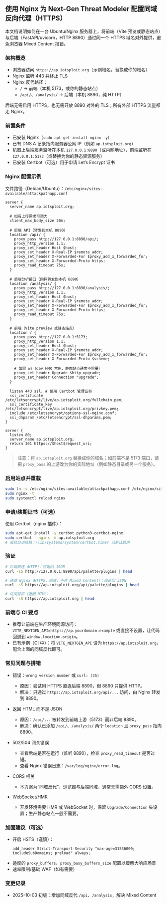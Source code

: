 ## 使用 Nginx 为 Next-Gen Threat Modeler 配置同域反向代理（HTTPS）

本文档说明如何在一台 Ubuntu/Nginx 服务器上，将前端（Vite 预览或静态站点）与后端（FastAPI/uvicorn，HTTP 8890）通过同一个 HTTPS 域名对外提供，避免浏览器 Mixed Content 报错。

### 架构概览
- 浏览器访问 `https://ap.iotsploit.org`（示例域名，替换成你的域名）
- Nginx 监听 443 并终止 TLS
- Nginx 反代路径：
  - `/` → 前端（本机 5173，或你的静态站点）
  - `/api/`、`/analysis/` → 后端（本机 8890，纯 HTTP）

后端无需启用 HTTPS，也无需开放 8890 对外的 TLS；所有外部 HTTPS 流量都走 Nginx。

### 前置条件
- 已安装 Nginx（`sudo apt-get install nginx -y`）
- 已有 DNS A 记录指向服务器公网 IP（例如 `ap.iotsploit.org`）
- 机器上后端服务监听在本机 `127.0.0.1:8890`（或内网地址），前端监听在 `127.0.0.1:5173`（或替换为你的静态资源服务）
- 已安装 Certbot（可选）用于申请 Let’s Encrypt 证书

### Nginx 配置示例
文件路径（Debian/Ubuntu）：`/etc/nginx/sites-available/attackpathapp.conf`

```nginx
server {
  server_name ap.iotsploit.org;

  # 如有上传需求可调大
  client_max_body_size 20m;

  # 后端 API（转发到本机 8890）
  location /api/ {
    proxy_pass http://127.0.0.1:8890/api/;
    proxy_http_version 1.1;
    proxy_set_header Host $host;
    proxy_set_header X-Real-IP $remote_addr;
    proxy_set_header X-Forwarded-For $proxy_add_x_forwarded_for;
    proxy_set_header X-Forwarded-Proto https;
    proxy_read_timeout 75s;
  }

  # 后端分析接口（同样转发到本机 8890）
  location /analysis/ {
    proxy_pass http://127.0.0.1:8890/analysis/;
    proxy_http_version 1.1;
    proxy_set_header Host $host;
    proxy_set_header X-Real-IP $remote_addr;
    proxy_set_header X-Forwarded-For $proxy_add_x_forwarded_for;
    proxy_set_header X-Forwarded-Proto https;
    proxy_read_timeout 75s;
  }

  # 前端（Vite preview 或静态站点）
  location / {
    proxy_pass http://127.0.0.1:5173;
    proxy_http_version 1.1;
    proxy_set_header Host $host;
    proxy_set_header X-Real-IP $remote_addr;
    proxy_set_header X-Forwarded-For $proxy_add_x_forwarded_for;
    proxy_set_header X-Forwarded-Proto $scheme;

    # 如需 ws（dev HMR 常用，静态站点通常不需要）
    proxy_set_header Upgrade $http_upgrade;
    proxy_set_header Connection "upgrade";
  }

  listen 443 ssl; # 使用 Certbot 管理证书
  ssl_certificate /etc/letsencrypt/live/ap.iotsploit.org/fullchain.pem;
  ssl_certificate_key /etc/letsencrypt/live/ap.iotsploit.org/privkey.pem;
  include /etc/letsencrypt/options-ssl-nginx.conf;
  ssl_dhparam /etc/letsencrypt/ssl-dhparams.pem;
}

server {
  listen 80;
  server_name ap.iotsploit.org;
  return 301 https://$host$request_uri;
}
```

> 注意：将 `ap.iotsploit.org` 替换成你的域名；如前端不是 5173 端口，请把 `proxy_pass` 的上游改为你的实际地址（例如静态目录或另一个服务）。

### 启用站点并重载
```bash
sudo ln -s /etc/nginx/sites-available/attackpathapp.conf /etc/nginx/sites-enabled/attackpathapp.conf
sudo nginx -t
sudo systemctl reload nginx
```

### 申请/续期证书（可选）
使用 Certbot（nginx 插件）：
```bash
sudo apt-get install -y certbot python3-certbot-nginx
sudo certbot --nginx -d ap.iotsploit.org
# 后续自动续期：/lib/systemd/system/certbot.timer 已默认启用
```

### 验证
```bash
# 后端直连（HTTP）：应返回 JSON
curl -sS http://127.0.0.1:8890/api/palette/plugins | head

# 通过 Nginx（HTTPS，同域，不再 Mixed Content）：应返回 JSON
curl -sS https://ap.iotsploit.org/api/palette/plugins | head

# 访问首页（返回 HTML）
curl -sS https://ap.iotsploit.org | head
```

### 前端与 CI 要点
- 推荐让前端在生产环境同源访问：`VITE_NEXTGEN_API=https://ap.yourdomain.example` 或直接不设置，让代码回退到 `window.location.origin`。
- 已有示例（CI 中）：将 `VITE_NEXTGEN_API` 设为 `https://ap.iotsploit.org`，配合上面的同域反代即可。

### 常见问题与排错
- 错误：`wrong version number` 或 `curl: (35)`
  - 原因：尝试用 HTTPS 直连后端 8890，但 8890 只提供 HTTP。
  - 解决：只通过 `https://ap.iotsploit.org/api/...` 访问，由 Nginx 转发到 8890。

- 返回 HTML 而不是 JSON
  - 原因：`/api/...` 被转发到前端上游（5173）而非后端 8890。
  - 解决：确认已添加 `/api/`、`/analysis/` 两个 `location` 且 `proxy_pass` 指向 8890。

- 502/504 网关错误
  - 查看后端是否在运行（监听 8890），检查 `proxy_read_timeout` 是否过短。
  - 查看 Nginx 错误日志：`/var/log/nginx/error.log`。

- CORS 相关
  - 本方案为“同域反代”，浏览器与后端同域，通常无需额外 CORS 设置。

- WebSocket/HMR
  - 开发环境需要 HMR 或 WebSocket 时，保留 `Upgrade/Connection` 头设置；生产静态站点一般不需要。

### 加固建议（可选）
- 开启 HSTS（谨慎）：
  ```nginx
  add_header Strict-Transport-Security "max-age=31536000; includeSubDomains; preload" always;
  ```
- 适度的 `proxy_buffers`、`proxy_busy_buffers_size` 配置以缓解大响应场景
- 速率限制/基础 WAF（如有需要）

### 变更记录
- 2025-10-03 初版：增加同域反代 `/api`、`/analysis`，解决 Mixed Content


